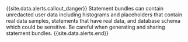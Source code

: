 {{site.data.alerts.callout_danger}} Statement bundles can contain unredacted user data including histograms and placeholders that contain real data samples, statements that have real data, and database schema which could be sensitive. Be careful when generating and sharing statement bundles.
{{site.data.alerts.end}}
